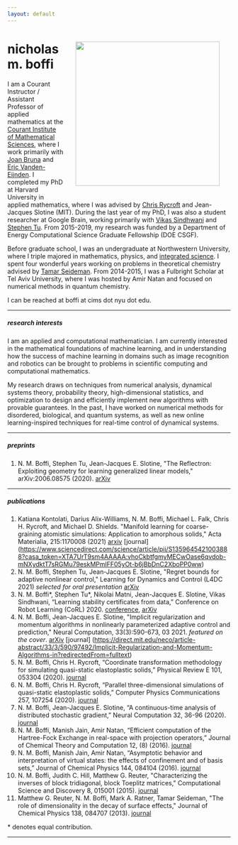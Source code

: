 ```yaml
---
layout: default
---
```

<img src="../images/me_2.png" width="325" align="right" style="padding: 25px">

<!--##### about me -->
# nicholas m. boffi

I am a Courant Instructor / Assistant Professor of applied mathematics at the [Courant Institute of Mathematical Sciences](https://www.courant.nyu.edu/), where I work primarily with [Joan Bruna](https://cims.nyu.edu/~bruna/) and [Eric Vanden-Eijnden](https://wp.nyu.edu/courantinstituteofmathematicalsciences-eve2/). I completed my PhD at Harvard University in applied mathematics, where I was advised by [Chris Rycroft](http://people.seas.harvard.edu/~chr/research/) and Jean-Jacques Slotine (MIT). During the last year of my PhD, I was also a student researcher at Google Brain, working primarily with [Vikas Sindhwani](https://vikas.sindhwani.org/) and [Stephen Tu](https://stephentu.github.io). From 2015-2019, my research was funded by a Department of Energy Computational Science Graduate Fellowship (DOE CSGF).

Before graduate school, I was an undergraduate at Northwestern University, where I triple majored in mathematics, physics, and [integrated science](https://isp.northwestern.edu/). I spent four wonderful years working on problems in theoretical chemistry advised by [Tamar Seideman](https://sites.northwestern.edu/seideman/). From 2014-2015, I was a Fulbright Scholar at Tel Aviv University, where I was hosted by Amir Natan and focused on numerical methods in quantum chemistry.

I can be reached at boffi at cims dot nyu dot edu.

---
##### research interests
I am an applied and computational mathematician. I am currently interested in the mathematical foundations of machine learning, and in understanding how the success of machine learning in domains such as image recognition and robotics can be brought to problems in scientific computing and computational mathematics.

My research draws on techniques from numerical analysis, dynamical systems theory, probability theory, high-dimensional statistics, and optimization to design and efficiently implement new algorithms with provable guarantees. In the past, I have worked on numerical methods for disordered, biological, and quantum systems, as well as new online learning-inspired techniques for real-time control of dynamical systems.

---
##### preprints
1. N. M. Boffi, Stephen Tu, Jean-Jacques E. Slotine, "The Reflectron: Exploiting geometry for learning generalized linear models," arXiv:2006.08575 (2020). [arXiv](https://arxiv.org/abs/2006.08575)

---
##### publications
1. Katiana Kontolati, Darius Alix-Williams, N. M. Boffi, Michael L. Falk, Chris H. Rycroft, and Michael D. Shields. "Manifold learning for coarse-graining atomistic simulations: Application to amorphous solids," Acta Materialia, 215:1170008 (2021) [arxiv](https://arxiv.org/abs/2103.00779) [journal] (https://www.sciencedirect.com/science/article/pii/S1359645421003888?casa_token=XTA7UrT9sm4AAAAA:vhoCkbtfgmyMECwOase6qvdob-mNXydktT7sRGMu79eskMPmlFF05yOt-b6jBbDnC2XboPP0ww)
1. N. M. Boffi, Stephen Tu, Jean-Jacques E. Slotine, "Regret bounds for adaptive nonlinear control," Learning for Dynamics and Control (L4DC 2021) *selected for oral presentation* [arXiv](https://arxiv.org/abs/2011.13101)
1. N. M. Boffi\*, Stephen Tu\*, Nikolai Matni, Jean-Jacques E. Slotine, Vikas Sindhwani, “Learning stability certificates from data,” Conference on Robot Learning (CoRL) 2020. [conference](https://corlconf.github.io/paper_290/), [arXiv](https://arxiv.org/abs/2008.05952)
1. N. M. Boffi, Jean-Jacques E. Slotine, "Implicit regularization and momentum algorithms in nonlinearly parameterized adaptive control and prediction," Neural Computation, 33(3):590-673, 03 2021. *featured on the cover*. [arXiv](https://arxiv.org/abs/1912.13154) [journal] (https://direct.mit.edu/neco/article-abstract/33/3/590/97492/Implicit-Regularization-and-Momentum-Algorithms-in?redirectedFrom=fulltext)
1. N. M. Boffi, Chris H. Rycroft, “Coordinate transformation methodology for simulating quasi-static elastoplastic solids,” Physical Review E 101, 053304 (2020). [journal](https://journals.aps.org/pre/abstract/10.1103/PhysRevE.101.053304)
1. N. M. Boffi, Chris H. Rycroft, “Parallel three-dimensional simulations of quasi-static elastoplastic solids,” Computer Physics Communications 257, 107254 (2020). [journal](https://www.sciencedirect.com/science/article/pii/S0010465520300795?via%3Dihub)
1. N. M. Boffi, Jean-Jacques E. Slotine, “A continuous-time analysis of distributed stochastic gradient,” Neural Computation 32, 36-96 (2020). [journal](https://www.mitpressjournals.org/doi/abs/10.1162/neco_a_01248)
1.  N. M. Boffi, Manish Jain, Amir Natan, “Efficient computation of the Hartree-Fock Exchange in real-space with projection operators,” Journal of Chemical Theory and Computation 12, (8) (2016). [journal](https://pubs.acs.org/doi/full/10.1021/acs.jctc.6b00376)
1.  N. M. Boffi, Manish Jain, Amir Natan, “Asymptotic behavior and interpretation of virtual states: the effects of confinement and of basis sets,” Journal of Chemical Physics 144, 084104 (2016). [journal](https://aip.scitation.org/doi/abs/10.1063/1.4942187?journalCode=jcp)
1. N. M. Boffi, Judith C. Hill, Matthew G. Reuter, "Characterizing the inverses of block tridiagonal, block Toeplitz matrices," Computational Science and Discovery 8, 015001 (2015). [journal](https://iopscience.iop.org/article/10.1088/1749-4680/8/1/015001)
1. Matthew G. Reuter, N. M. Boffi, Mark A. Ratner, Tamar Seideman, "The role of dimensionality in the decay of surface effects," Journal of Chemical Physics 138, 084707 (2013). [journal](https://aip.scitation.org/doi/10.1063/1.4792643)

\* denotes equal contribution.

---
